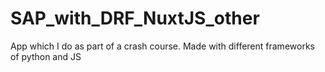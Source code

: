 # SAP_with_DRF_NuxtJS_other
App which I do as part of a crash course. Made with different frameworks of python and JS
